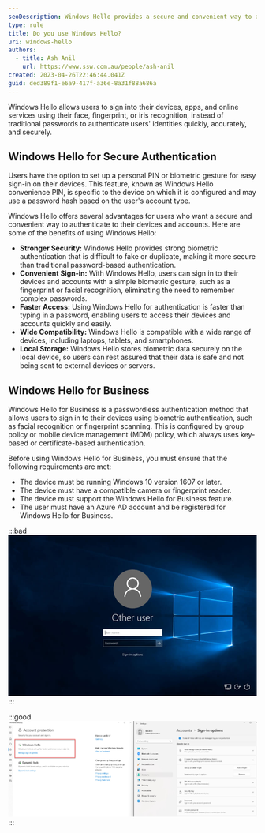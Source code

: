 ```yaml
---
seoDescription: Windows Hello provides a secure and convenient way to authenticate to devices and accounts using biometric gestures.
type: rule
title: Do you use Windows Hello?
uri: windows-hello
authors:
  - title: Ash Anil
    url: https://www.ssw.com.au/people/ash-anil
created: 2023-04-26T22:46:44.041Z
guid: ded389f1-e6a9-417f-a36e-8a31f88a686a
---
```


Windows Hello allows users to sign into their devices, apps, and online services using their face, fingerprint, or iris recognition, instead of traditional passwords to authenticate users' identities quickly, accurately, and securely.

<!--endintro-->

## Windows Hello for Secure Authentication

Users have the option to set up a personal PIN or biometric gesture for easy sign-in on their devices. This feature, known as Windows Hello convenience PIN, is specific to the device on which it is configured and may use a password hash based on the user's account type.

Windows Hello offers several advantages for users who want a secure and convenient way to authenticate to their devices and accounts. Here are some of the benefits of using Windows Hello:

- **Stronger Security:** Windows Hello provides strong biometric authentication that is difficult to fake or duplicate, making it more secure than traditional password-based authentication.
- **Convenient Sign-in:** With Windows Hello, users can sign in to their devices and accounts with a simple biometric gesture, such as a fingerprint or facial recognition, eliminating the need to remember complex passwords.
- **Faster Access:** Using Windows Hello for authentication is faster than typing in a password, enabling users to access their devices and accounts quickly and easily.
- **Wide Compatibility:** Windows Hello is compatible with a wide range of devices, including laptops, tablets, and smartphones.
- **Local Storage:** Windows Hello stores biometric data securely on the local device, so users can rest assured that their data is safe and not being sent to external devices or servers.

## Windows Hello for Business

Windows Hello for Business is a passwordless authentication method that allows users to sign in to their devices using biometric authentication, such as facial recognition or fingerprint scanning. This is configured by group policy or mobile device management (MDM) policy, which always uses key-based or certificate-based authentication.

Before using Windows Hello for Business, you must ensure that the following requirements are met:

- The device must be running Windows 10 version 1607 or later.
- The device must have a compatible camera or fingerprint reader.
- The device must support the Windows Hello for Business feature.
- The user must have an Azure AD account and be registered for Windows Hello for Business.

:::bad
![Figure: Bad example - Type in the Password to Login](win10-login-user-details-hidden.jpg)
:::

:::good
![Figure: Good example - Windows Hello for Bussiness setup](windowshello.jpg)
:::
